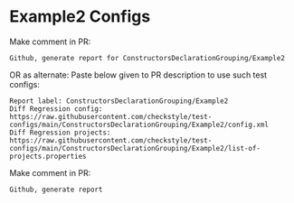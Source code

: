 # Example2 Configs
Make comment in PR:
```
Github, generate report for ConstructorsDeclarationGrouping/Example2
```
OR as alternate:
Paste below given to PR description to use such test configs:
```
Report label: ConstructorsDeclarationGrouping/Example2
Diff Regression config: https://raw.githubusercontent.com/checkstyle/test-configs/main/ConstructorsDeclarationGrouping/Example2/config.xml
Diff Regression projects: https://raw.githubusercontent.com/checkstyle/test-configs/main/ConstructorsDeclarationGrouping/Example2/list-of-projects.properties
```
Make comment in PR:
```
Github, generate report
```
